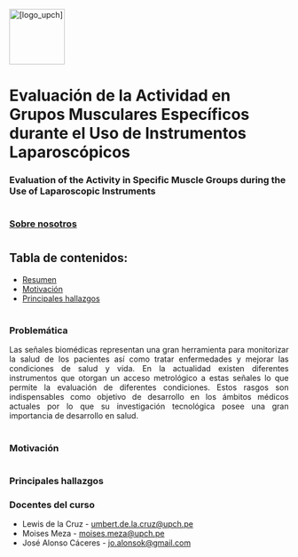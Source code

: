 <img src="https://github.com/EduMV/ISB-G3/assets/101833633/b79b43b0-1b92-4380-a388-ca8bd0e8586c"
     alt=[logo_upch] height="100">
     
# Evaluación de la Actividad en Grupos Musculares Específicos durante el Uso de Instrumentos Laparoscópicos
### Evaluation of the Activity in Specific Muscle Groups during the Use of Laparoscopic Instruments
#
### [Sobre nosotros]()
#
## Tabla de contenidos:
* [Resumen]()
* [Motivación]()
* [Principales hallazgos]()


# 
### Problemática
<p align="justify"> Las señales biomédicas representan una gran herramienta para monitorizar la salud de los pacientes así como tratar enfermedades y mejorar las condiciones de salud y vida. En la actualidad existen diferentes instrumentos que otorgan un acceso metrológico a estas señales lo que permite la evaluación de diferentes condiciones. Estos rasgos son indispensables como objetivo de desarrollo en los ámbitos médicos actuales  por lo que su investigación tecnológica posee una gran importancia de desarrollo en salud.</p>

#

### Motivación


# 


     
### Principales hallazgos
     


### Docentes del curso

- Lewis de la Cruz - umbert.de.la.cruz@upch.pe
- Moises Meza - moises.meza@upch.pe
- José Alonso Cáceres - jo.alonsok@gmail.com
